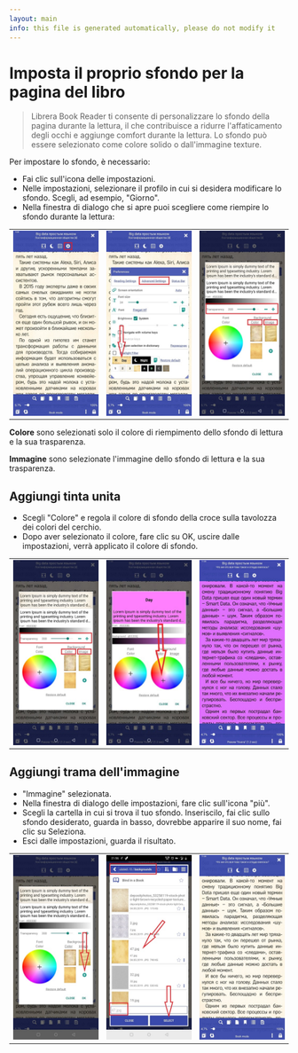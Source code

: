 ```yaml
---
layout: main
info: this file is generated automatically, please do not modify it
---
```


# Imposta il proprio sfondo per la pagina del libro

> Librera Book Reader ti consente di personalizzare lo sfondo della pagina durante la lettura, il che contribuisce a ridurre l'affaticamento degli occhi e aggiunge comfort durante la lettura.
Lo sfondo può essere selezionato come colore solido o dall'immagine texture.

Per impostare lo sfondo, è necessario:

* Fai clic sull'icona delle impostazioni.
* Nelle impostazioni, selezionare il profilo in cui si desidera modificare lo sfondo. Scegli, ad esempio, &quot;Giorno&quot;.
* Nella finestra di dialogo che si apre puoi scegliere come riempire lo sfondo durante la lettura:

||||
|-|-|-|
|![](1.jpg)|![](2.jpg)|![](3.jpg)|

**Colore** sono selezionati solo il colore di riempimento dello sfondo di lettura e la sua trasparenza.

**Immagine** sono selezionate l'immagine dello sfondo di lettura e la sua trasparenza.

## Aggiungi tinta unita

* Scegli &quot;Colore&quot; e regola il colore di sfondo della croce sulla tavolozza dei colori del cerchio.
* Dopo aver selezionato il colore, fare clic su OK, uscire dalle impostazioni, verrà applicato il colore di sfondo.

||||
|-|-|-|
|![](3.jpg)|![](5.jpg)|![](8.jpg)|


## Aggiungi trama dell'immagine

* &quot;Immagine&quot; selezionata.
* Nella finestra di dialogo delle impostazioni, fare clic sull'icona &quot;più&quot;.
* Scegli la cartella in cui si trova il tuo sfondo. Inseriscilo, fai clic sullo sfondo desiderato, guarda in basso, dovrebbe apparire il suo nome, fai clic su Seleziona.
* Esci dalle impostazioni, guarda il risultato.

||||
|-|-|-|
|![](7.jpg)|![](4.jpg)|![](9.jpg)|



